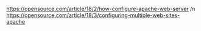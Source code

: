 https://opensource.com/article/18/2/how-configure-apache-web-server /n
https://opensource.com/article/18/3/configuring-multiple-web-sites-apache
